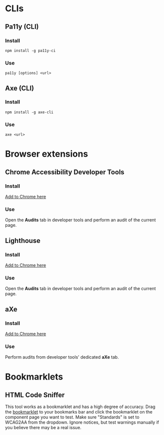 # CLIs

## Pa11y (CLI)

### Install

```
npm install -g pa11y-ci
```

### Use

```
pa11y [options] <url>
```

## Axe (CLI)

### Install

```
npm install -g axe-cli
```

### Use

```
axe <url>
```

# Browser extensions

## Chrome Accessibility Developer Tools

### Install

[Add to Chrome here](https://chrome.google.com/webstore/detail/accessibility-developer-t/fpkknkljclfencbdbgkenhalefipecmb?hl=en)

### Use

Open the **Audits** tab in developer tools and perform an audit of the current page.

## Lighthouse

### Install

[Add to Chrome here](https://chrome.google.com/webstore/detail/lighthouse/blipmdconlkpinefehnmjammfjpmpbjk?hl=en)

### Use

Open the **Audits** tab in developer tools and perform an audit of the current page.

## aXe

### Install

[Add to Chrome here](https://chrome.google.com/webstore/detail/axe/lhdoppojpmngadmnindnejefpokejbdd)

### Use

Perform audits from developer tools' dedicated **aXe** tab.

# Bookmarklets

## HTML Code Sniffer

This tool works as a bookmarklet and has a high degree of accuracy. Drag the [bookmarklet](http://squizlabs.github.io/HTML_CodeSniffer/) to your bookmarks bar and click the bookmarklet on the component page you want to test. Make sure "Standards" is set to WCAG2AA from the dropdown. Ignore notices, but test warnings manually if you believe there may be a real issue.
